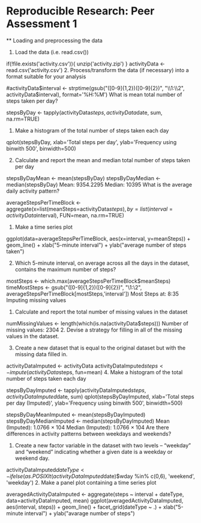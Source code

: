 # Reproducible Research: Peer Assessment 1

** Loading and preprocessing the data

1. Load the data (i.e. read.csv())

if(!file.exists('activity.csv')){
    unzip('activity.zip')
}
activityData <- read.csv('activity.csv')
2. Process/transform the data (if necessary) into a format suitable for your analysis

#activityData$interval <- strptime(gsub("([0-9]{1,2})([0-9]{2})", "\\1:\\2", activityData$interval), format='%H:%M')
What is mean total number of steps taken per day?

stepsByDay <- tapply(activityData$steps, activityData$date, sum, na.rm=TRUE)
1. Make a histogram of the total number of steps taken each day

qplot(stepsByDay, xlab='Total steps per day', ylab='Frequency using binwith 500', binwidth=500)












2. Calculate and report the mean and median total number of steps taken per day

stepsByDayMean <- mean(stepsByDay)
stepsByDayMedian <- median(stepsByDay)
Mean: 9354.2295
Median: 10395
What is the average daily activity pattern?

averageStepsPerTimeBlock <- aggregate(x=list(meanSteps=activityData$steps), by=list(interval=activityData$interval), FUN=mean, na.rm=TRUE)
1. Make a time series plot

ggplot(data=averageStepsPerTimeBlock, aes(x=interval, y=meanSteps)) +
    geom_line() +
    xlab("5-minute interval") +
    ylab("average number of steps taken") 
    
    
    
    
    
    
    
    
    
    
    
    
    
    
2. Which 5-minute interval, on average across all the days in the dataset, contains the maximum number of steps?

mostSteps <- which.max(averageStepsPerTimeBlock$meanSteps)
timeMostSteps <-  gsub("([0-9]{1,2})([0-9]{2})", "\\1:\\2", averageStepsPerTimeBlock[mostSteps,'interval'])
Most Steps at: 8:35
Imputing missing values

1. Calculate and report the total number of missing values in the dataset

numMissingValues <- length(which(is.na(activityData$steps)))
Number of missing values: 2304
2. Devise a strategy for filling in all of the missing values in the dataset.

3. Create a new dataset that is equal to the original dataset but with the missing data filled in.

activityDataImputed <- activityData
activityDataImputed$steps <- impute(activityData$steps, fun=mean)
4. Make a histogram of the total number of steps taken each day

stepsByDayImputed <- tapply(activityDataImputed$steps, activityDataImputed$date, sum)
qplot(stepsByDayImputed, xlab='Total steps per day (Imputed)', ylab='Frequency using binwith 500', binwidth=500)














stepsByDayMeanImputed <- mean(stepsByDayImputed)
stepsByDayMedianImputed <- median(stepsByDayImputed)
Mean (Imputed): 1.0766 × 104
Median (Imputed): 1.0766 × 104
Are there differences in activity patterns between weekdays and weekends?

1. Create a new factor variable in the dataset with two levels – “weekday” and “weekend” indicating whether a given date is a weekday or weekend day.

activityDataImputed$dateType <-  ifelse(as.POSIXlt(activityDataImputed$date)$wday %in% c(0,6), 'weekend', 'weekday')
2. Make a panel plot containing a time series plot

averagedActivityDataImputed <- aggregate(steps ~ interval + dateType, data=activityDataImputed, mean)
ggplot(averagedActivityDataImputed, aes(interval, steps)) + 
    geom_line() + 
    facet_grid(dateType ~ .) +
    xlab("5-minute interval") + 
    ylab("avarage number of steps")
    
    
    
    
    
    
    
    
    
    
    
    
